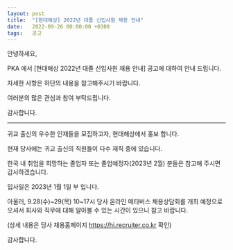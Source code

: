 ```yaml
---
layout: post
title:  "[현대해상] 2022년 대졸 신입사원 채용 안내"
date:   2022-09-26 00:00:00 +0300
tags:   공고
---
```


안녕하세요,  

PKA 에서 [현대해상 2022년 대졸 신입사원 채용 안내] 공고에 대하여 안내 드립니다.

자세한 사항은 하단의 내용을 참고해주시기 바랍니다.  

여러분의 많은 관심과 참여 부탁드립니다.

감사합니다.

***

귀교 출신의 우수한 인재들을 모집하고자, 현대해상에서 홍보 합니다. 

현재 당사에는 귀교 출신의 직원들이 다수 재직 중에 있습니다. 

한국 내 취업을 희망하는 졸업자 또는 졸업예정자(2023년 2월) 분들은 참고해 주시면 감사하겠습니다.  

입사일은 2023년 1월 1일 부 입니다. 

아울러, 9.28(수)~29(목) 10~17시 당사 온라인 메타버스 채용상담회를 개최 예정으로 오셔서 회사와 직무에 대해 알아볼 수 있는 시간이 있으니 참고 바랍니다. 

(상세 내용은 당사 채용홈페이지 https://hi.recruiter.co.kr 확인)

감사합니다. 
